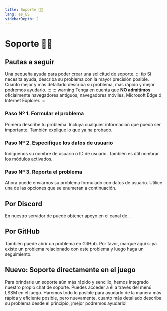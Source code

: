```yaml
---
title: Soporte 👨‍💻
lang: es_ES
sidebarDepth: 2
---
```


# Soporte 👨‍💻

## Pautas a seguir
Una pequeña ayuda para poder crear una solicitud de soporte.
::: tip
Si necesita ayuda, describa su problema con la mayor precisión posible. Cuanto mejor y más detallado describa su problema, más rápido y mejor podremos ayudarlo.
:::
::: warning
Tenga en cuenta que **NO admitimos** oficialmente navegadores antiguos, navegadores móviles, Microsoft Edge ó Internet Explorer.
:::

### Paso Nº 1. Formular el problema
Primero describe tu problema. Incluya cualquier información que pueda ser importante. También explique lo que ya ha probado.

### Paso Nº 2. Especifique los datos de usuario
Indíquenos su nombre de usuario o ID de usuario. También es útil nombrar los módulos activados.

### Paso Nº 3. Reporta el problema
Ahora puede enviarnos su problema formulado con datos de usuario. Utilice una de las opciones que se enumeran a continuación.

## Por Discord
En nuestro servidor de <discord/> puede obtener apoyo en el canal de <discord-channel channel="lssm-help"/>.

## Por GitHub
También puede abrir un problema en <a :href="$themeConfig.variables.github + '/issues'" target="_blank">GitHub</a>. Por favor, marque aquí si ya existe un problema relacionado con este problema y luego haga un seguimiento.

## Nuevo: Soporte directamente en el juego
Para brindarle un soporte aún más rápido y sencillo, hemos integrado nuestro propio chat de soporte. Puedes acceder a él a través del menú LSSM en el juego. Haremos todo lo posible para ayudarlo de la manera más rápida y eficiente posible, pero nuevamente, cuanto más detallado describa su problema desde el principio, ¡mejor podremos ayudarlo!
